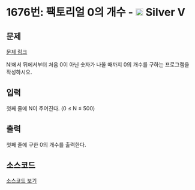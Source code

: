 # 1676번: 팩토리얼 0의 개수 - <img src="https://static.solved.ac/tier_small/6.svg" style="height:20px" /> Silver V

<!-- performance -->

<!-- 문제 제출 후 깃허브에 푸시를 했을 때 제출한 코드의 성능이 입력될 공간입니다.-->

<!-- end -->

## 문제

[문제 링크](https://boj.kr/1676)


<p>N!에서 뒤에서부터 처음 0이 아닌 숫자가 나올 때까지 0의 개수를 구하는 프로그램을 작성하시오.</p>



## 입력


<p>첫째 줄에 N이 주어진다. (0 ≤ N ≤ 500)</p>



## 출력


<p>첫째 줄에 구한 0의 개수를 출력한다.</p>



## 소스코드

[소스코드 보기](팩토리얼%200의%20개수.py)